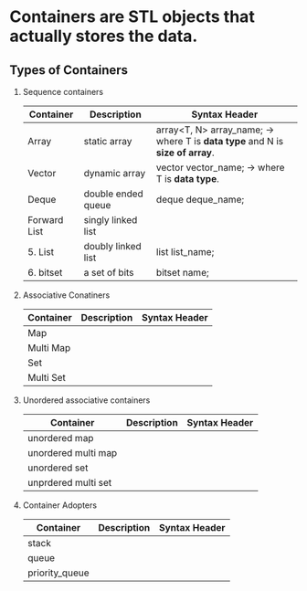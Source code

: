 # Containers are STL objects that actually stores the data.

## Types of Containers

1. Sequence containers

   Container | Description | Syntax Header
   ----------|-------------|--------------
   Array | static array | array<T, N> array_name; -> where T is **data type** and N is **size of array**.
   Vector | dynamic array | vector<T> vector_name; -> where T is **data type**.
   Deque | double ended queue | deque<T> deque_name;
   Forward List | singly linked list
   5. List | doubly linked list | list<T> list_name;
   6. bitset | a set of bits | bitset<T> name;

2. Associative Conatiners
   
   Container | Description | Syntax Header
   ----------|-------------|--------------
   Map | 
   Multi Map |
   Set |
   Multi Set |

3. Unordered associative containers

   Container | Description | Syntax Header
   ----------|-------------|--------------
   unordered map |
   unordered multi map|
   unordered set |
   unprdered multi set |

4. Container Adopters

    Container | Description | Syntax Header
    ----------|-------------|--------------
    stack |
    queue |
    priority_queue | 


